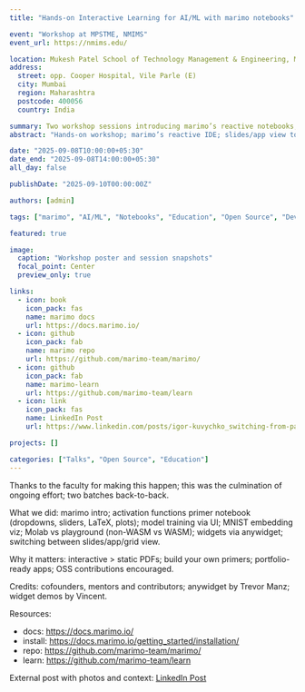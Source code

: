 ```yaml
---
title: "Hands-on Interactive Learning for AI/ML with marimo notebooks"

event: "Workshop at MPSTME, NMIMS"
event_url: https://nmims.edu/

location: Mukesh Patel School of Technology Management & Engineering, Mumbai
address:
  street: opp. Cooper Hospital, Vile Parle (E)
  city: Mumbai
  region: Maharashtra
  postcode: 400056
  country: India

summary: Two workshop sessions introducing marimo’s reactive notebooks; interactive AI/ML notebook showcases & walkthroughs; OSS and portfolio guidance.
abstract: "Hands-on workshop; marimo’s reactive IDE; slides/app view toggle; activation functions primer notebook; model training via UI; Molab intro (mainly for non-WASM packages); widgets/anywidget; OSS discovery and contributing; tailored to AI syllabus; code-along."

date: "2025-09-08T10:00:00+05:30"
date_end: "2025-09-08T14:00:00+05:30"
all_day: false

publishDate: "2025-09-10T00:00:00Z"

authors: [admin]

tags: ["marimo", "AI/ML", "Notebooks", "Education", "Open Source", "Developer Tools"]

featured: true

image:
  caption: "Workshop poster and session snapshots"
  focal_point: Center
  preview_only: true

links:
  - icon: book
    icon_pack: fas
    name: marimo docs
    url: https://docs.marimo.io/
  - icon: github
    icon_pack: fab
    name: marimo repo
    url: https://github.com/marimo-team/marimo/
  - icon: github
    icon_pack: fab
    name: marimo-learn
    url: https://github.com/marimo-team/learn
  - icon: link
    icon_pack: fas
    name: LinkedIn Post
    url: https://www.linkedin.com/posts/igor-kuvychko_switching-from-pandas-to-polars-activity-7363198730948284416-DwEr/

projects: []

categories: ["Talks", "Open Source", "Education"]
---
```


Thanks to the faculty for making this happen; this was the culmination of ongoing effort; two batches back-to-back.

What we did: marimo intro; activation functions primer notebook (dropdowns, sliders, LaTeX, plots); model training via UI; MNIST embedding viz; Molab vs playground (non-WASM vs WASM); widgets via anywidget; switching between slides/app/grid view.

Why it matters: interactive > static PDFs; build your own primers; portfolio-ready apps; OSS contributions encouraged.

Credits: cofounders, mentors and contributors; anywidget by Trevor Manz; widget demos by Vincent.

Resources:
- docs: https://docs.marimo.io/
- install: https://docs.marimo.io/getting_started/installation/
- repo: https://github.com/marimo-team/marimo/
- learn: https://github.com/marimo-team/learn

External post with photos and context: [LinkedIn Post](https://www.linkedin.com/posts/srihari-thyagarajan_just-wrapped-up-conducting-a-hands-on-workshop-activity-7371061575694249984-NBB7?utm_source=share&utm_medium=member_desktop&rcm=ACoAADSJzvgBkjBd85IWDyUWA6ttzq8B-NDq-Hs)
